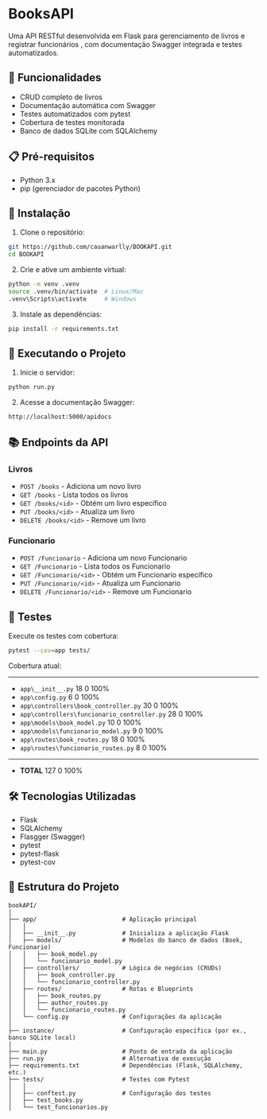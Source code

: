# BooksAPI

Uma API RESTful desenvolvida em Flask para gerenciamento de livros e registrar funcionários , com documentação Swagger integrada e testes automatizados.

## 🚀 Funcionalidades

- CRUD completo de livros
- Documentação automática com Swagger
- Testes automatizados com pytest
- Cobertura de testes monitorada
- Banco de dados SQLite com SQLAlchemy

## 📋 Pré-requisitos

- Python 3.x
- pip (gerenciador de pacotes Python)

## 🔧 Instalação

1. Clone o repositório:
```bash
git https://github.com/cauanwarlly/BOOKAPI.git
cd BOOKAPI
```

2. Crie e ative um ambiente virtual:
```bash
python -m venv .venv
source .venv/bin/activate  # Linux/Mac
.venv\Scripts\activate     # Windows
```

3. Instale as dependências:
```bash
pip install -r requirements.txt
```

## 🚀 Executando o Projeto

1. Inicie o servidor:
```bash
python run.py
```

2. Acesse a documentação Swagger:
```
http://localhost:5000/apidocs
```

## 📚 Endpoints da API

### Livros

- `POST /books` - Adiciona um novo livro
- `GET /books` - Lista todos os livros
- `GET /books/<id>` - Obtém um livro específico
- `PUT /books/<id>` - Atualiza um livro
- `DELETE /books/<id>` - Remove um livro

### Funcionario

- `POST /Funcionario` - Adiciona um novo Funcionario
- `GET /Funcionario` - Lista todos os Funcionario
- `GET /Funcionario/<id>` - Obtém um Funcionario específico
- `PUT /Funcionario/<id>` - Atualiza um Funcionario
- `DELETE /Funcionario/<id>` - Remove um Funcionario

## 🧪 Testes

Execute os testes com cobertura:
```bash
pytest --cov=app tests/
```

Cobertura atual:

--------------------------------------------------------------------
- `app\__init__.py`                                 18      0   100%
- `app\config.py`                                    6      0   100%
- `app\controllers\book_controller.py`              30      0   100%
- `app\controllers\funcionario_controller.py`       28      0   100%
- `app\models\book_model.py`                        10      0   100%
- `app\models\funcionario_model.py`                  9      0   100%
- `app\routes\book_routes.py`                       18      0   100%
- `app\routes\funcionario_routes.py`                 8      0   100%
---------------------------------------------------------------------
- **TOTAL**                                        127      0   100%

## 🛠️ Tecnologias Utilizadas

- Flask
- SQLAlchemy
- Flasgger (Swagger)
- pytest
- pytest-flask
- pytest-cov

## 📝 Estrutura do Projeto

```
bookAPI/
│
├── app/                        # Aplicação principal
│   │
│   ├── __init__.py             # Inicializa a aplicação Flask
│   ├── models/                 # Modelos do banco de dados (Book, Funcionario)
│   │   ├── book_model.py
│   │   └── funcionario_model.py
│   ├── controllers/            # Lógica de negócios (CRUDs)
│   │   ├── book_controller.py
│   │   └── funcionario_controller.py
│   ├── routes/                 # Rotas e Blueprints
│   │   ├── book_routes.py
│   │   ├── author_routes.py
│   │   └── funcionario_routes.py
│   └── config.py               # Configurações da aplicação
│
├── instance/                   # Configuração específica (por ex., banco SQLite local)
│
├── main.py                     # Ponto de entrada da aplicação 
├── run.py                      # Alternativa de execução 
├── requirements.txt            # Dependências (Flask, SQLAlchemy, etc.)
├── tests/                      # Testes com Pytest
│   │
│   ├── conftest.py             # Configuração dos testes
│   ├── test_books.py
│   └── test_funcionarios.py
``` 
